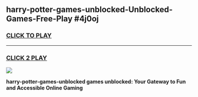 
## harry-potter-games-unblocked-Unblocked-Games-Free-Play #4j0oj
<h3>
<a href="https://us.freeplayer.one?title=harry-potter-games-unblocked&ref=9M">CLICK TO PLAY</a></h3>
<hr>

<h3>
<a href="https://us.freeplayer.one?title=harry-potter-games-unblocked&ref=9M">CLICK 2 PLAY</a>
  
</h3>

<a href="https://us.freeplayer.one?title=harry-potter-games-unblocked&ref=9M"><img src="https://clearcache.store/games.png"></a>


**harry-potter-games-unblocked games unblocked: Your Gateway to Fun and Accessible Online Gaming**

